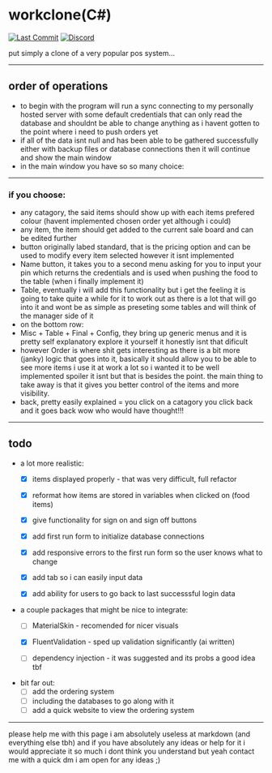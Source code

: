 # workclone(C#) 

[![Last Commit](https://img.shields.io/github/last-commit/ffishstix/workcloneCS)](https://github.com/ffishstix/workcloneCS)
[![Discord](https://img.shields.io/badge/Discord-fish__stix-7289DA?logo=discord&logoColor=white)](https://discord.gg/BgCp6FMxTN)


put simply a clone of a very popular pos system...

---
## order of operations
- to begin with the program will run a sync connecting to my personally hosted server with some default credentials that can only read the database and shouldnt be able to change anything as i havent gotten to the point where i need to push orders yet
- if all of the data isnt null and has been able to be gathered successfully either with backup files or database connections then it will continue and show the main window
- in the main window you have so so many choice:
---
### if you choose:
- any catagory, the said items should show up with each items prefered colour (havent implemented chosen order yet although i could)
- any item, the item should get added to the current sale board and can be edited further
- button originally labed standard, that is the pricing option and can be used to modify every item selected however it isnt implemented
- Name button, it takes you to a second menu asking for you to input your pin which returns the credentials and is used when pushing the food to the table (when i finally implement it)
- Table, eventually i will add this functionality but i get the feeling it is going to take quite a while for it to work out as there is a lot that will go into it and wont be as simple as preseting some tables and will think of the manager side of it 
- on the bottom row:
- Misc + Table + Final + Config, they bring up generic menus and it is pretty self explanatory explore it yourself it honestly isnt that dificult
- however Order is where shit gets interesting as there is a bit more (janky) logic that goes into it, basically it should allow you to be able to see more items i use it at work a lot so i wanted it to be well implemented spoiler it isnt but that is besides the point. the main thing to take away is that it gives you better control of the items and more visibility.
- back, pretty easily explained = you click on a catagory you click back and it goes back wow who would have thought!!!
---
## todo

- a lot more realistic:
    - [x] items displayed properly - that was very difficult, full refactor 
    - [x] reformat how items are stored in variables when clicked on (food items)
    - [x] give functionality for sign on and sign off buttons
    - [x] add first run form to initialize database connections
    - [x] add responsive errors to the first run form so the user knows what to change
    - [x] add tab so i can easily input data
    - [x] add ability for users to go back to last successsful login data


- a couple packages that might be nice to integrate:
  - [ ] MaterialSkin - recomended for nicer visuals
  - [x] FluentValidation - sped up validation significantly (ai written)
  - [ ] dependency injection - it was suggested and its probs a good idea tbf


- bit far out:
  - [ ] add the ordering system
  - [ ] including the databases to go along with it
  - [ ] add a quick website to view the ordering system
---
please help me with this page i am absolutely useless at markdown (and everything else tbh) and if you have absolutely any ideas or help for it i would appreciate it so much i dont think you understand but yeah contact me with a quick dm i am open for any ideas ;)